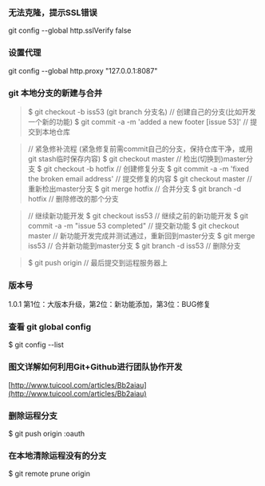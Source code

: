 ### 无法克隆，提示SSL错误
git config --global http.sslVerify false

### 设置代理
git config --global http.proxy "127.0.0.1:8087"

### git 本地分支的新建与合并
>$ git checkout -b iss53 (git branch 分支名)    // 创建自己的分支(比如开发一个新的功能)
$ git commit -a -m 'added a new footer [issue 53]' // 提交到本地仓库

>// 紧急修补流程 (紧急修复前需commit自己的分支，保持仓库干净，或用git stash临时保存内容)
$ git checkout master        // 检出(切换到)master分支
$ git checkout -b hotfix     // 创建修复分支
$ git commit -a -m 'fixed the broken email address'  // 提交修复的内容
$ git checkout master        // 重新检出master分支
$ git merge hotfix           // 合并分支
$ git branch -d hotfix       // 删除修改的那个分支

>// 继续新功能开发
$ git checkout iss53         // 继续之前的新功能开发
$ git commit -a -m "issue 53 completed"         // 提交新功能
$ git checkout master        // 新功能开发完成并测试通过，重新回到master分支
$ git merge iss53            // 合并新功能到master分支
$ git branch -d iss53        // 删除分支

>$ git push origin            // 最后提交到运程服务器上

### 版本号
1.0.1  第1位：大版本升级，第2位：新功能添加，第3位：BUG修复

### 查看 git global config
$ git config --list

### 图文详解如何利用Git+Github进行团队协作开发
[http://www.tuicool.com/articles/Bb2aiau](http://www.tuicool.com/articles/Bb2aiau)

### 删除运程分支
$ git push origin :oauth

### 在本地清除运程没有的分支
$ git remote prune origin
